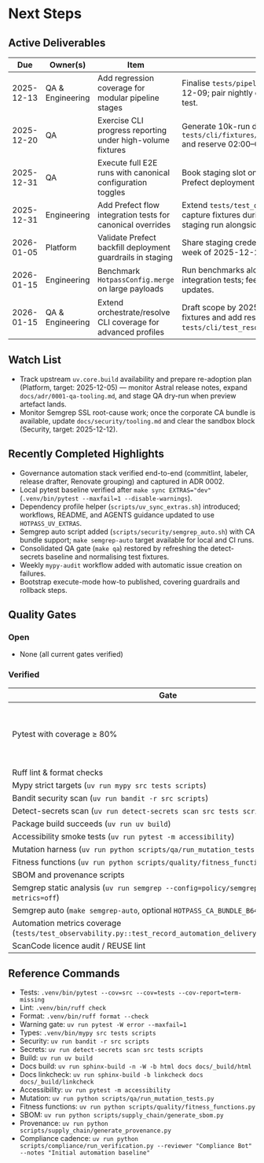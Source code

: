 # Next Steps

## Active Deliverables

| Due        | Owner(s)         | Item                                                          | Notes                                                                                                          |
| ---------- | ---------------- | ------------------------------------------------------------- | -------------------------------------------------------------------------------------------------------------- |
| 2025-12-13 | QA & Engineering | Add regression coverage for modular pipeline stages           | Finalise `tests/pipeline/fixtures/` by 2025-12-09; pair nightly dry-run after CLI stress test.                 |
| 2025-12-20 | QA               | Exercise CLI progress reporting under high-volume fixtures    | Generate 10k-run dataset in `tests/cli/fixtures/progress_high_volume.json` and reserve 02:00–04:00 UTC window. |
| 2025-12-31 | QA               | Execute full E2E runs with canonical configuration toggles    | Book staging slot on 2025-12-18; reuse Prefect deployment `hotpass-e2e-staging`.                               |
| 2025-12-31 | Engineering      | Add Prefect flow integration tests for canonical overrides    | Extend `tests/test_orchestration.py` and capture fixtures during the 2025-12-18 staging run alongside QA.      |
| 2026-01-05 | Platform         | Validate Prefect backfill deployment guardrails in staging    | Share staging credentials and freeze changes week of 2025-12-29 to avoid holiday overlap.                      |
| 2026-01-15 | Engineering      | Benchmark `HotpassConfig.merge` on large payloads             | Run benchmarks alongside December integration tests; feed results into January ADR updates.                    |
| 2026-01-15 | QA & Engineering | Extend orchestrate/resolve CLI coverage for advanced profiles | Draft scope by 2025-12-19; reuse CLI stress fixtures and add resolve scenarios in `tests/cli/test_resolve.py`. |

## Watch List

- Track upstream `uv.core.build` availability and prepare re-adoption plan (Platform, target: 2025-12-05) — monitor Astral release notes, expand `docs/adr/0001-qa-tooling.md`, and stage QA dry-run when preview artefact lands.
- Monitor Semgrep SSL root-cause work; once the corporate CA bundle is available, update `docs/security/tooling.md` and clear the sandbox block (Security, target: 2025-12-12).

## Recently Completed Highlights

- Governance automation stack verified end-to-end (commitlint, labeler, release drafter, Renovate grouping) and captured in ADR 0002.
- Local pytest baseline verified after `make sync EXTRAS="dev"` (`.venv/bin/pytest --maxfail=1 --disable-warnings`).
- Dependency profile helper (`scripts/uv_sync_extras.sh`) introduced; workflows, README, and AGENTS guidance updated to use `HOTPASS_UV_EXTRAS`.
- Semgrep auto script added (`scripts/security/semgrep_auto.sh`) with CA bundle support; `make semgrep-auto` target available for local and CI runs.
- Consolidated QA gate (`make qa`) restored by refreshing the detect-secrets baseline and normalising test fixtures.
- Weekly `mypy-audit` workflow added with automatic issue creation on failures.
- Bootstrap execute-mode how-to published, covering guardrails and rollback steps.

## Quality Gates

### Open

- None (all current gates verified)

### Verified

| Gate                                                                                                         | Last Verified                                                                                                                       |
| ------------------------------------------------------------------------------------------------------------ | ----------------------------------------------------------------------------------------------------------------------------------- |
| Pytest with coverage ≥ 80%                                                                                   | 2025-10-28 (local `.venv/bin/pytest --maxfail=1 --disable-warnings` after `HOTPASS_UV_EXTRAS="dev" bash scripts/uv_sync_extras.sh`) |
| Ruff lint & format checks                                                                                    | 2025-10-28                                                                                                                          |
| Mypy strict targets (`uv run mypy src tests scripts`)                                                        | 2025-10-28                                                                                                                          |
| Bandit security scan (`uv run bandit -r src scripts`)                                                        | 2025-10-28                                                                                                                          |
| Detect-secrets scan (`uv run detect-secrets scan src tests scripts`)                                         | 2025-10-28                                                                                                                          |
| Package build succeeds (`uv run uv build`)                                                                   | 2025-10-28                                                                                                                          |
| Accessibility smoke tests (`uv run pytest -m accessibility`)                                                 | 2025-10-28                                                                                                                          |
| Mutation harness (`uv run python scripts/qa/run_mutation_tests.py`)                                          | 2025-10-28                                                                                                                          |
| Fitness functions (`uv run python scripts/quality/fitness_functions.py`)                                     | 2025-10-28                                                                                                                          |
| SBOM and provenance scripts                                                                                  | 2025-10-28                                                                                                                          |
| Semgrep static analysis (`uv run semgrep --config=policy/semgrep/hotpass.yml --metrics=off`)                 | 2025-10-28                                                                                                                          |
| Semgrep auto (`make semgrep-auto`, optional `HOTPASS_CA_BUNDLE_B64`)                                         | 2025-10-28                                                                                                                          |
| Automation metrics coverage (`tests/test_observability.py::test_record_automation_delivery_tracks_requests`) | 2025-10-28                                                                                                                          |
| ScanCode licence audit / REUSE lint                                                                          | 2025-10-28                                                                                                                          |

## Reference Commands

- Tests: `.venv/bin/pytest --cov=src --cov=tests --cov-report=term-missing`
- Lint: `.venv/bin/ruff check`
- Format: `.venv/bin/ruff format --check`
- Warning gate: `uv run pytest -W error --maxfail=1`
- Types: `.venv/bin/mypy src tests scripts`
- Security: `uv run bandit -r src scripts`
- Secrets: `uv run detect-secrets scan src tests scripts` <!-- pragma: allowlist secret -->
- Build: `uv run uv build`
- Docs build: `uv run sphinx-build -n -W -b html docs docs/_build/html`
- Docs linkcheck: `uv run sphinx-build -b linkcheck docs docs/_build/linkcheck`
- Accessibility: `uv run pytest -m accessibility`
- Mutation: `uv run python scripts/qa/run_mutation_tests.py`
- Fitness functions: `uv run python scripts/quality/fitness_functions.py`
- SBOM: `uv run python scripts/supply_chain/generate_sbom.py`
- Provenance: `uv run python scripts/supply_chain/generate_provenance.py`
- Compliance cadence: `uv run python scripts/compliance/run_verification.py --reviewer "Compliance Bot" --notes "Initial automation baseline"`
